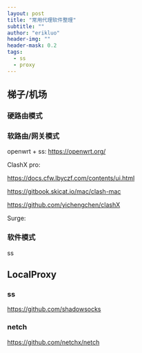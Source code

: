```yaml
---
layout: post
title: "常用代理软件整理"
subtitle: ""
author: "erikluo"
header-img: ""
header-mask: 0.2
tags:
  - ss
  - proxy
---
```


## 梯子/机场
### 硬路由模式

### 软路由/网关模式
openwrt + ss: <https://openwrt.org/> 

ClashX pro: 

https://docs.cfw.lbyczf.com/contents/ui.html

https://gitbook.skicat.io/mac/clash-mac 

https://github.com/yichengchen/clashX 


Surge: 


### 软件模式
ss

### 

## LocalProxy
### ss
<https://github.com/shadowsocks> 

### netch
<https://github.com/netchx/netch> 



